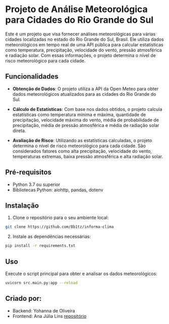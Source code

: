 # Projeto de Análise Meteorológica para Cidades do Rio Grande do Sul

Este é um projeto que visa fornecer análises meteorológicas para várias cidades localizadas no estado do Rio Grande do Sul, Brasil. Ele utiliza dados meteorológicos em tempo real de uma API pública para calcular estatísticas como temperatura, precipitação, velocidade do vento, pressão atmosférica e radiação solar. Com essas informações, o projeto determina o nível de risco meteorológico para cada cidade.

## Funcionalidades

- **Obtenção de Dados**: O projeto utiliza a API da Open Meteo para obter dados meteorológicos atualizados para as cidades do Rio Grande do Sul.
  
- **Cálculo de Estatísticas**: Com base nos dados obtidos, o projeto calcula estatísticas como temperatura mínima e máxima, quantidade de precipitação, velocidade máxima do vento, média de probabilidade de precipitação, média de pressão atmosférica e média de radiação solar direta.

- **Avaliação de Risco**: Utilizando as estatísticas calculadas, o projeto determina o nível de risco meteorológico para cada cidade. São considerados fatores como alta precipitação, velocidade do vento, temperaturas extremas, baixa pressão atmosférica e alta radiação solar.

## Pré-requisitos

- Python 3.7 ou superior
- Bibliotecas Python: aiohttp, pandas, dotenv

## Instalação

1. Clone o repositório para o seu ambiente local:

```bash
git clone https://github.com/8b1tz/informa-clima
```

2. Instale as dependências necessárias:

```bash
pip install -r requirements.txt
```

## Uso

Execute o script principal para obter e analisar os dados meteorológicos:

```bash
uvicorn src.main.py:app --reload
```


## Criado por:

- Backend: Yohanna de Oliveira 
- Frontend: Ana Júlia Lins [repositório](https://github.com/AnaLinsDev/womankers_rs)

